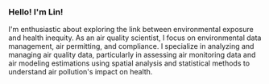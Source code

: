 ### Hello! I'm Lin!

I'm enthusiastic about exploring the link between environmental exposure and health inequity. As an air quality scientist, I focus on environmental data management, air permitting, and compliance. I specialize in analyzing and managing air quality data, particularly in assessing air monitoring data and air modeling estimations using spatial analysis and statistical methods to understand air pollution's impact on health.

<!--
**lsyang99/lsyang99** is a ✨ _special_ ✨ repository because its `README.md` (this file) appears on your GitHub profile.

Here are some ideas to get you started:

- 🔭 I’m currently working on ...
- 🌱 I’m currently learning ...
- 👯 I’m looking to collaborate on ...
- 🤔 I’m looking for help with ...
- 💬 Ask me about ...
- 📫 How to reach me: ...
- 😄 Pronouns: ...
- ⚡ Fun fact: ...
-->
